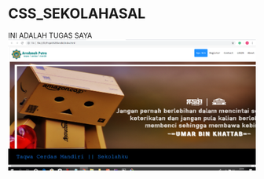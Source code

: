 # CSS_SEKOLAHASAL

INI ADALAH TUGAS SAYA 
![alt_text](https://github.com/AhmadDwiyan/CSS_SEKOLAHASAL/blob/master/sekolah.png)
